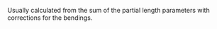 ﻿Usually calculated from the sum of the partial length parameters with corrections for the bendings.